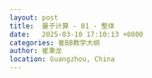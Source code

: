 ```yaml
---
layout: post
title:  量子计算 - 01 - 整体
date:   2025-03-10 17:10:13 +0800
categories: 崔BB教学大纲
author: 崔秉龙
location: Guangzhou, China
---
```


